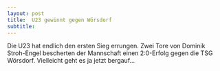 ```yaml
---
layout: post
title:  U23 gewinnt gegen Wörsdorf
subtitle:  
---
```


Die U23 hat endlich den ersten Sieg errungen. Zwei Tore von Dominik Stroh-Engel bescherten der Mannschaft einen 2:0-Erfolg gegen die TSG Wörsdorf. Vielleicht geht es ja jetzt bergauf...


